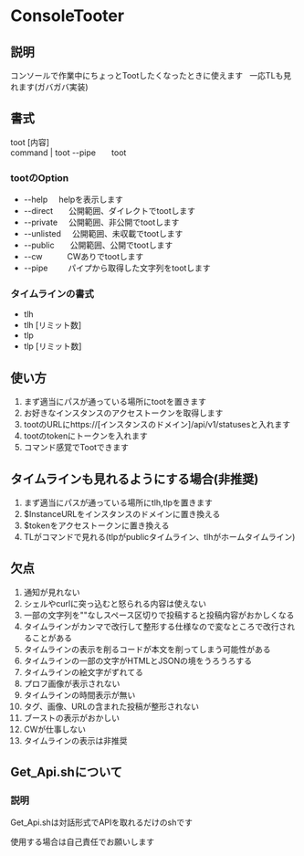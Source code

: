 # ConsoleTooter
## 説明
コンソールで作業中にちょっとTootしたくなったときに使えます      
一応TLも見れます(ガバガバ実装)      
## 書式
toot [内容]       
command | toot --pipe                  
toot  
### tootのOption
* --help         helpを表示します                 
* --direct       公開範囲、ダイレクトでtootします                              
* --private      公開範囲、非公開でtootします                                      
* --unlisted     公開範囲、未収載でtootします                                
* --public       公開範囲、公開でtootします                                 
* --cw           CWありでtootします
* --pipe         パイプから取得した文字列をtootします
### タイムラインの書式
* tlh     
* tlh [リミット数]    
* tlp      
* tlp [リミット数]   

## 使い方
1. まず適当にパスが通っている場所にtootを置きます
2. お好きなインスタンスのアクセストークンを取得します
3. tootのURLにhttps://[インスタンスのドメイン]/api/v1/statusesと入れます
4. tootのtokenにトークンを入れます
5. コマンド感覚でTootできます
## タイムラインも見れるようにする場合(非推奨)
1. まず適当にパスが通っている場所にtlh,tlpを置きます
2. $InstanceURLをインスタンスのドメインに置き換える
3. $tokenをアクセストークンに置き換える
4. TLがコマンドで見れる(tlpがpublicタイムライン、tlhがホームタイムライン)
## 欠点
1. 通知が見れない
2. シェルやcurlに突っ込むと怒られる内容は使えない
3. 一部の文字列を""なしスペース区切りで投稿すると投稿内容がおかしくなる
4. タイムラインがカンマで改行して整形する仕様なので変なところで改行されることがある
5. タイムラインの表示を削るコードが本文を削ってしまう可能性がある
6. タイムラインの一部の文字がHTMLとJSONの境をうろうろする
7. タイムラインの絵文字がずれてる
8. プロフ画像が表示されない
9. タイムラインの時間表示が無い
10. タグ、画像、URLの含まれた投稿が整形されない
11. ブーストの表示がおかしい
12. CWが仕事しない
13. タイムラインの表示は非推奨

## Get_Api.shについて
### 説明
Get_Api.shは対話形式でAPIを取れるだけのshです

使用する場合は自己責任でお願いします
